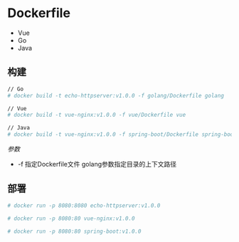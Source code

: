 # Dockerfile

- Vue
- Go
- Java

## 构建
```bash
// Go
# docker build -t echo-httpserver:v1.0.0 -f golang/Dockerfile golang

// Vue
# docker build -t vue-nginx:v1.0.0 -f vue/Dockerfile vue

// Java
# docker build -t vue-nginx:v1.0.0 -f spring-boot/Dockerfile spring-boot
```

_参数_
- -f 指定Dockerfile文件 golang参数指定目录的上下文路径    

## 部署
```bash
# docker run -p 8080:8080 echo-httpserver:v1.0.0

# docker run -p 8080:80 vue-nginx:v1.0.0

# docker run -p 8080:80 spring-boot:v1.0.0
```
